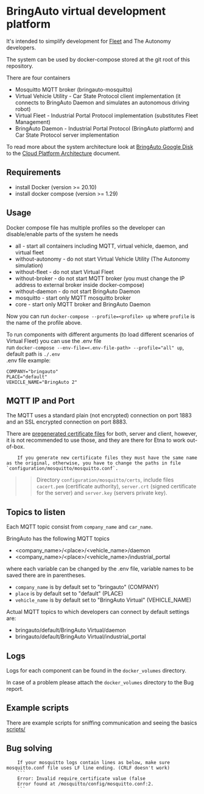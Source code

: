 
# BringAuto virtual development platform

It's intended to simplify development for [Fleet](https://github.com/bringauto/fleet) and The Autonomy developers.

The system can be used by docker-compose stored at the git root of this repository.

There are four containers

- Mosquitto MQTT broker (bringauto-mosquitto)
- Virtual Vehicle Utility - Car State Protocol client implementation (it connects to BringAuto Daemon and simulates an autonomous driving robot)
- Virtual Fleet - Industrial Portal Protocol implementation (substitutes Fleet Management)
- BringAuto Daemon - Industrial Portal Protocol (BringAuto platform) and Car State Protocol server implementation

To read more about the system architecture look at [BringAuto Google Disk]
to the [Cloud Platform Architecture](https://docs.google.com/document/d/1jgSrBhZm73j_DkxNMtRgBLvnh_K-MUsL7z576hUat-I/edit) document.

## Requirements

- install Docker (version >= 20.10)
- install docker compose (version >= 1.29)

## Usage


Docker compose file has multiple profiles so the developer can disable/enable parts of the system he needs

- all - start all containers including MQTT, virtual vehicle, daemon, and virtual fleet
- without-autonomy - do not start Virtual Vehicle Utility (The Autonomy simulation)
- without-fleet - do not start Virtual Fleet
- without-broker - do not start MQTT broker (you must change the IP address to external broker inside docker-compose)
- without-daemon - do not start BringAuto Daemon
- mosquitto - start only MQTT mosquitto broker
- core - start only MQTT broker and BringAuto Daemon

Now you can run `docker-compose --profile=<profile> up` where `profile` is the name of the profile above.

To run components with different arguments (to load different scenarios of Virtual Fleet) you can use the .env file  
run `docker-compose --env-file=<.env-file-path> --profile="all" up`, default path is `./.env`  
.env file example:
```
COMPANY="bringauto"
PLACE="default"
VEHICLE_NAME="BringAuto 2"
```
## MQTT IP and Port
The MQTT uses a standard plain (not encrypted) connection on port 1883 and an SSL encrypted connection on port 8883.

There are [pregenerated certificate files](configuration/mosquitto/certs) for both, server and client, however, it is not recommended to use those, and they are there for Etna to work out-of-box.

		If you generate new certificate files they must have the same name as the original, otherwise, you have to change the paths in file `configuration/mosquitto/mosquitto.conf`.

>> Directory `configuration/mosquitto/certs`, include files `cacert.pem` (certificate authority), `server.crt` (signed certificate for the server) and `server.key` (servers private key).

## Topics to listen

Each MQTT topic consist from `company_name` and `car_name`.

BringAuto has the following MQTT topics
- \<company_name>/\<place>/\<vehicle_name>/daemon
- \<company_name>/\<place>/\<vehicle_name>/industrial_portal

where each variable can be changed by the .env file, variable names to be saved there are in parentheses.
- `company_name` is by default set to "bringauto" (COMPANY)
- `place` is by default set to "default" (PLACE)
- `vehicle_name` is by default set to "BringAuto Virtual" (VEHICLE_NAME)


Actual MQTT topics to which developers can connect by default settings are:
- bringauto/default/BringAuto Virtual/daemon
- bringauto/default/BringAuto Virtual/industrial_portal


## Logs

Logs for each component can be found in the `docker_volumes` directory.

In case of a problem please attach the `docker_volumes` directory to the Bug report.

## Example scripts

There are example scripts for sniffing communication and seeing the basics [scripts/]

## Bug solving
		If your mosquitto logs contain lines as below, make sure mosquitto.conf file uses LF line ending. (CRLF doesn't work)
		```
		Error: Invalid require_certificate value (false
		Error found at /mosquitto/config/mosquitto.conf:2.
		```


[Industrial Portal]: https://github.com/bringauto/industrial-portal
[Google Artifacts Registry]: https://console.cloud.google.com/artifacts/docker/bringauto-infrastructure/europe-west1/virtual-platform?hl=cs&project=bringauto-infrastructure
[Cloud System Architecture]: https://docs.google.com/document/d/1jgSrBhZm73j_DkxNMtRgBLvnh_K-MUsL7z576hUat-I
[BringAuto Google Disk]: https://drive.google.com/drive/u/0/folders/1ZE9VRs86QtP6GqTJBl6vRJLmkh1lTEc5
[scripts/]: scripts/
